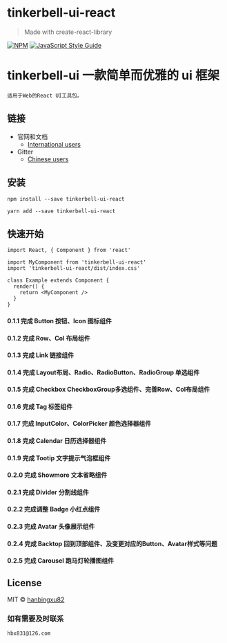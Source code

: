 <!--
 * @Author: your name
 * @Date: 2021-12-13 14:52:54
 * @LastEditTime: 2022-03-10 14:17:39
 * @LastEditors: Please set LastEditors
 * @Description: 打开koroFileHeader查看配置 进行设置: https://github.com/OBKoro1/koro1FileHeader/wiki/%E9%85%8D%E7%BD%AE
 * @FilePath: /tinkerbell-ui-react/README.md
-->
# tinkerbell-ui-react

> Made with create-react-library

[![NPM](https://img.shields.io/npm/v/tinkerbell-ui-react.svg)](https://www.npmjs.com/package/tinkerbell-ui-react) [![JavaScript Style Guide](https://img.shields.io/badge/code_style-standard-brightgreen.svg)](https://standardjs.com)

# tinkerbell-ui 一款简单而优雅的 ui 框架


```
适用于Web的React UI工具包。
```
## 链接
- 官网和文档
  - [International users](http://tinkerbell.top)
- Gitter
  - [Chinese users](https://github.com/hanbingxu82/tinkerbell-ui-react)

## 安装
```shell
npm install --save tinkerbell-ui-react

yarn add --save tinkerbell-ui-react
```

## 快速开始

```tsx
import React, { Component } from 'react'

import MyComponent from 'tinkerbell-ui-react'
import 'tinkerbell-ui-react/dist/index.css'

class Example extends Component {
  render() {
    return <MyComponent />
  }
}
```

#### 0.1.1 完成 Button 按钮、Icon 图标组件

#### 0.1.2 完成 Row、Col 布局组件

#### 0.1.3 完成 Link 链接组件

#### 0.1.4 完成 Layout布局、Radio、RadioButton、RadioGroup 单选组件

#### 0.1.5 完成 Checkbox CheckboxGroup多选组件、完善Row、Col布局组件

#### 0.1.6 完成 Tag 标签组件

#### 0.1.7 完成 InputColor、ColorPicker 颜色选择器组件

#### 0.1.8 完成 Calendar 日历选择器组件

#### 0.1.9 完成 Tootip 文字提示气泡框组件

#### 0.2.0 完成 Showmore 文本省略组件

#### 0.2.1 完成 Divider 分割线组件

#### 0.2.2 完成调整 Badge 小红点组件

#### 0.2.3 完成 Avatar 头像展示组件

#### 0.2.4 完成 Backtop 回到顶部组件、及变更对应的Button、Avatar样式等问题

#### 0.2.5 完成 Carousel 跑马灯轮播图组件

## License

MIT © [hanbingxu82](https://github.com/hanbingxu82)



### 如有需要及时联系

```
hbx831@126.com
```
